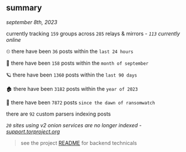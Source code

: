 
## summary
_september 8th, 2023_

currently tracking `159` groups across `285` relays & mirrors - _`113` currently online_

⏲ there have been `36` posts within the `last 24 hours`

🦈 there have been `158` posts within the `month of september`

🪐 there have been `1360` posts within the `last 90 days`

🏚 there have been `3182` posts within the `year of 2023`

🦕 there have been `7872` posts `since the dawn of ransomwatch`

there are `92` custom parsers indexing posts

_`20` sites using v2 onion services are no longer indexed - [support.torproject.org](https://support.torproject.org/onionservices/v2-deprecation/)_

> see the project [README](https://github.com/joshhighet/ransomwatch#ransomwatch--) for backend technicals
